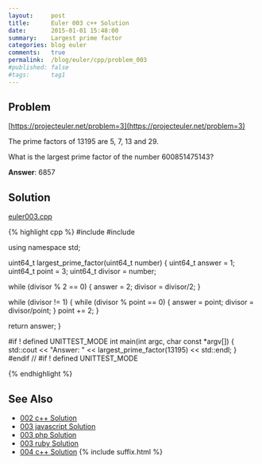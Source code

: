 ```yaml
---
layout:     post
title:      Euler 003 c++ Solution
date:       2015-01-01 15:48:00
summary:    Largest prime factor
categories: blog euler
comments:   true
permalink:  /blog/euler/cpp/problem_003
#published: false
#tags:      tag1
---
```


## Problem

[https://projecteuler.net/problem=3](https://projecteuler.net/problem=3)

The prime factors of 13195 are 5, 7, 13 and 29.

What is the largest prime factor of the number 600851475143?

**Answer**:  6857

## Solution

[euler003.cpp](https://github.com/tvarley/euler/blob/master/cpp/src/euler003.cpp)

{% highlight cpp %}
#include <iostream>
#include <cstdint>

using namespace std;

uint64_t largest_prime_factor(uint64_t number)
{
  uint64_t answer = 1;
  uint64_t point = 3;
  uint64_t divisor = number;

  while (divisor % 2 == 0) {
    answer = 2;
    divisor = divisor/2;
  }

  while (divisor != 1) {
      while (divisor % point == 0) {
        answer = point;
        divisor = divisor/point;
      }
      point += 2;
  }

  return answer;
}

#if ! defined UNITTEST_MODE
int main(int argc, char const *argv[])
{
  std::cout << "Answer: " << largest_prime_factor(13195) << std::endl;
}
#endif // #if ! defined UNITTEST_MODE

{% endhighlight %}

## See Also
* [002 c++ Solution]({{site.baseurl}}/blog/euler/cpp/problem_002)
* [003 javascript Solution]({{site.baseurl}}/blog/euler/javascript/problem_003)
* [003 php Solution]({{site.baseurl}}/blog/euler/php/problem_003)
* [003 ruby Solution]({{site.baseurl}}/blog/euler/ruby/problem_003)
* [004 c++ Solution]({{site.baseurl}}/blog/euler/cpp/problem_004)
{% include suffix.html %}
